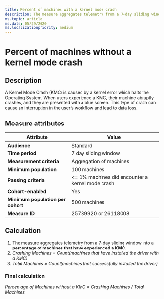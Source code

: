 ```yaml
---
title: Percent of machines with a kernel mode crash
description: The measure aggregates telemetry from a 7-day sliding window into a percentage of machines that have experienced a kernel mode crash 
ms.topic: article
ms.date: 05/29/2020
ms.localizationpriority: medium
---
```


# Percent of machines without a kernel mode crash

## Description

A Kernel Mode Crash (KMC) is caused by a kernel error which halts the Operating System. When users experience a KMC, their machine abruptly crashes, and they are presented with a blue screen. This type of crash can cause an interruption in the user’s workflow and lead to data loss.

## Measure attributes

|Attribute|Value|
|----|----|
|**Audience**|Standard|
|**Time period**|7 day sliding window|
|**Measurement criteria**|Aggregation of machines|
|**Minimum population**|100 machines|
|**Passing criteria**|<= 1% machines did encounter a kernel mode crash|
|**Cohort-enabled**|Yes|
|**Minimum population per cohort**|500 machines|
|**Measure ID**|25739920 or 26118008|

## Calculation

1. The measure aggregates telemetry from a 7-day sliding window into a **percentage of machines that have experienced a KMC.**
2. *Crashing Machines = Count(machines that have installed the driver with a KMC)*
3. *Total Machines = Count(machines that successfully installed the driver)*

### Final calculation

*Percentage of Machines without a KMC = Crashing Machines / Total Machines*
